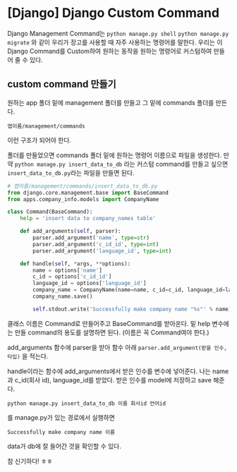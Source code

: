 # [Django] Django Custom Command

Django Management Command는 `python manage.py shell` `python manage.py migrate` 와 같이 우리가 장고를 사용할 때 자주 사용하는 명령어를 말한다. 우리는 이 Django Command를 Custom하여 원하는 동작을 원하는 명령어로 커스텀하여 만들어 줄 수 있다.

## custom command 만들기

원하는 app 폴더 밑에 management 폴더를 만들고 그 밑에 commands 폴더를 만든다.

```
앱이름/management/commands
```

이런 구조가 되어야 한다.

폴더를 만들었으면 commands 폴더 밑에 원하는 명령어 이름으로 파일을 생성한다. 만약 `python manage.py insert_data_to_db` 라는 커스텀 command를 만들고 싶으면 `insert_data_to_db.py`라는 파일을 만들면 된다.

```python
# 앱이름/management/commands/insert_data_to_db.py
from django.core.management.base import BaseCommand
from apps.company_info.models import CompanyName

class Command(BaseCommand):     
    help = 'insert data to company_names table'     

    def add_arguments(self, parser):
        parser.add_argument('name', type=str)
        parser.add_argument('c_id_id', type=int)
        parser.add_argument('language_id', type=int)

    def handle(self, *args, **options):
        name = options['name']
        c_id = options['c_id_id']
        language_id = options['language_id']
        company_name = CompanyName(name=name, c_id=c_id, language_id=language_id)
        company_name.save()

        self.stdout.write('Successfully make company name "%s"' % name)
```

클래스 이름은 Command로 만들어주고 BaseCommand를 받아온다. 밑 help 변수에는 만들 command의 용도를 설명하면 된다. (이름은 꼭 Command여야 한다.)

add_arguments 함수에 parser을 받아 함수 아래 `parser.add_argument(받을 인수, 타입)` 을 적는다.

handle이라는 함수에 add_arguments에서 받은 인수를 변수에 넣어준다. 나는 name과 c_id(회사 id), language_id를 받았다.
받은 인수를 model에 저장하고 save 해준다.

```
python manage.py insert_data_to_db 이름 회사id 언어id
```
를 manage.py가 있는 경로에서 실행하면

```
Successfully make company name 이름
```

data가 db에 잘 들어간 것을 확인할 수 있다.

참 신기하다! ㅎㅎ